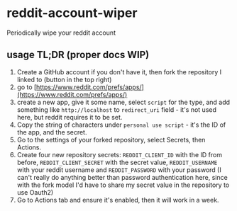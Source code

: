 # reddit-account-wiper
Periodically wipe your reddit account

## usage TL;DR (proper docs WIP)
1. Create a GitHub account if you don't have it, then fork the repository I linked to (button in the top right)
2. go to [https://www.reddit.com/prefs/apps/](https://www.reddit.com/prefs/apps/)
3. create a new app, give it some name, select `script` for the type, and add something like `http://localhost` to `redirect_uri` field - it's not used here, but reddit requires it to be set.
4. Copy the string of characters under `personal use script` \- it's the ID of the app, and the secret.
5. Go to the settings of your forked repository, select Secrets, then Actions.
6. Create four new repository secrets: `REDDIT_CLIENT_ID` with the ID from before, `REDDIT_CLIENT_SECRET` with the secret value, `REDDIT_USERNAME` with your reddit username and `REDDIT_PASSWORD` with your password (I can't really do anything better than password authentication here, since with the fork model I'd have to share my secret value in the repository to use Oauth2)
7. Go to Actions tab and ensure it's enabled, then it will work in a week.
